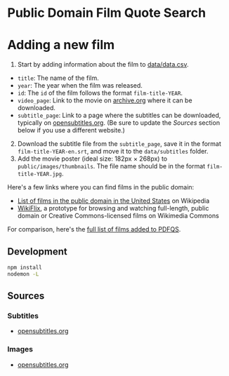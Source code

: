 # Public Domain Film Quote Search

# Adding a new film

1. Start by adding information about the film to [data/data.csv](https://github.com/stefanbohacek/public-domain-film-quote-search/blob/main/data/data.csv).

- `title`: The name of the film.
- `year`: The year when the film was released.
- `id`: The `id` of the film follows the format `film-title-YEAR`.
- `video_page`: Link to the movie on [archive.org](https://archive.org/) where it can be downloaded.
- `subtitle_page`: Link to a page where the subtitles can be downloaded, typically on [opensubtitles.org](https://www.opensubtitles.org). (Be sure to update the *Sources* section below if you use a different website.)

2. Download the subtitle file from the `subtitle_page`, save it in the format `film-title-YEAR-en.srt`, and move it to the `data/subtitles` folder.
3. Add the movie poster (ideal size: 182px × 268px) to `public/images/thumbnails`. The file name should be in the format `film-title-YEAR.jpg`.

Here's a few links where you can find films in the public domain:

- [List of films in the public domain in the United States](https://en.wikipedia.org/wiki/List_of_films_in_the_public_domain_in_the_United_States) on Wikipedia
- [WikiFlix](https://commons.wikimedia.org/wiki/User:Spinster/WikiFlix), a prototype for browsing and watching full-length, public domain or Creative Commons-licensed films on Wikimedia Commons

For comparison, here's the [full list of films added to PDFQS](https://public-domain-film-quote-search.stefanbohacek.com/films).

## Development

```sh
npm install
nodemon -L
```

## Sources

### Subtitles

- [opensubtitles.org](https://opensubtitles.org)

### Images

- [opensubtitles.org](https://opensubtitles.org)
